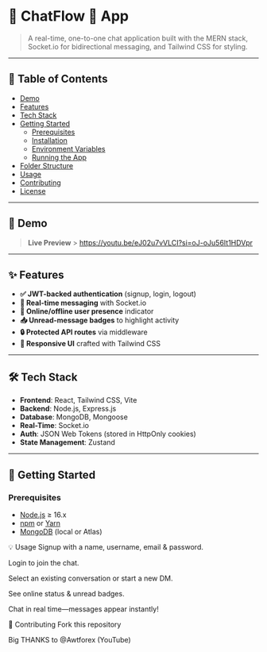 # 💬 ChatFlow 🚀 App

> A real-time, one-to-one chat application built with the MERN stack, Socket.io for bidirectional messaging, and Tailwind CSS for styling.

---

## 📖 Table of Contents

- [Demo](#-demo)
- [Features](#-features)
- [Tech Stack](#-tech-stack)
- [Getting Started](#-getting-started)
  - [Prerequisites](#prerequisites)
  - [Installation](#installation)
  - [Environment Variables](#environment-variables)
  - [Running the App](#running-the-app)
- [Folder Structure](#-folder-structure)
- [Usage](#-usage)
- [Contributing](#-contributing)
- [License](#-license)

---

## 🚀 Demo

> **Live Preview** > https://youtu.be/eJ02u7vVLCI?si=oJ-oJu56It1HDVpr

---

## ✨ Features

- **✅ JWT-backed authentication** (signup, login, logout)
- **💬 Real-time messaging** with Socket.io
- **👥 Online/offline user presence** indicator
- **📥 Unread-message badges** to highlight activity
- **🔒 Protected API routes** via middleware
- **🎨 Responsive UI** crafted with Tailwind CSS

---

## 🛠 Tech Stack

- **Frontend**: React, Tailwind CSS, Vite
- **Backend**: Node.js, Express.js
- **Database**: MongoDB, Mongoose
- **Real-Time**: Socket.io
- **Auth**: JSON Web Tokens (stored in HttpOnly cookies)
- **State Management**: Zustand

---

## 🏁 Getting Started

### Prerequisites

- [Node.js](https://nodejs.org/) ≥ 16.x
- [npm](https://www.npmjs.com/) or [Yarn](https://yarnpkg.com/)
- [MongoDB](https://www.mongodb.com/) (local or Atlas)

💡 Usage
Signup with a name, username, email & password.

Login to join the chat.

Select an existing conversation or start a new DM.

See online status & unread badges.

Chat in real time—messages appear instantly!

🤝 Contributing
Fork this repository

Big THANKS to @Awtforex (YouTube)
